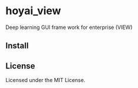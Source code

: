 # hoyai_view
Deep learning GUI frame work for enterprise (VIEW)

## Install

## License
Licensed under the MIT License.
